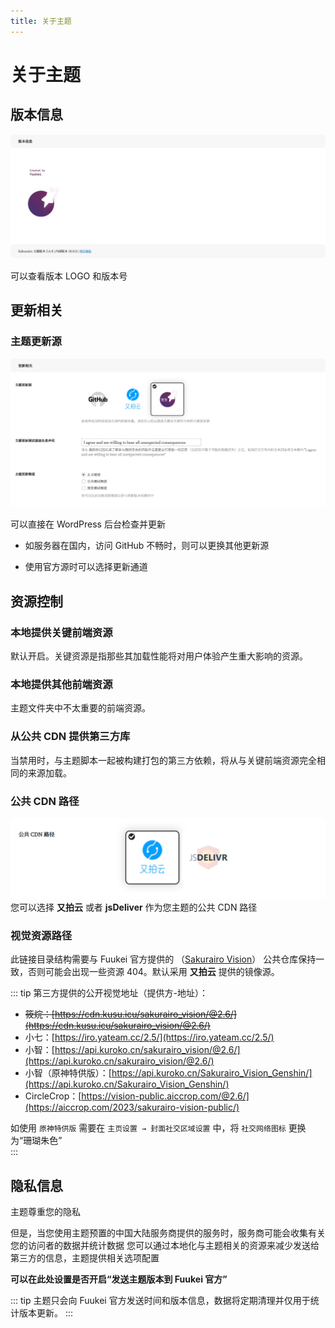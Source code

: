 ```yaml
---
title: 关于主题
---
```


# 关于主题 <Badge type="tip" text="v2.6.0" />

## 版本信息

![](/user-images.githubusercontent.com/28827378/233814315-9a06b69c-e559-4552-ba40-3c460fc245ed.png)

可以查看版本 LOGO 和版本号

## 更新相关

### 主题更新源

![](/user-images.githubusercontent.com/28827378/233814314-da46fa95-16a7-4820-87d3-24babd0e390b.png)

可以直接在 WordPress 后台检查并更新

- 如服务器在国内，访问 GitHub 不畅时，则可以更换其他更新源

- 使用官方源时可以选择更新通道

## 资源控制

### 本地提供关键前端资源

默认开启。关键资源是指那些其加载性能将对用户体验产生重大影响的资源。

### 本地提供其他前端资源

主题文件夹中不太重要的前端资源。

### 从公共 CDN 提供第三方库

当禁用时，与主题脚本一起被构建打包的第三方依赖，将从与关键前端资源完全相同的来源加载。

### 公共 CDN 路径

![](/user-images.githubusercontent.com/28827378/233814313-dd83f7da-4b85-43a0-87e7-4230a9ed4a56.png)
您可以选择 **又拍云** 或者 **jsDeliver** 作为您主题的公共 CDN 路径

### 视觉资源路径

此链接目录结构需要与 Fuukei 官方提供的 （[Sakurairo Vision](https://github.com/Fuukei/Sakurairo_Vision)） 公共仓库保持一致，否则可能会出现一些资源 404。默认采用 **又拍云** 提供的镜像源。

::: tip 第三方提供的公开视觉地址（提供方-地址）：

- <del>筱烷：[https://cdn.kusu.icu/sakurairo_vision/@2.6/](https://cdn.kusu.icu/sakurairo_vision/@2.6/)</del>
- 小七：[https://iro.yateam.cc/2.5/](https://iro.yateam.cc/2.5/)
- 小智：[https://api.kuroko.cn/sakurairo_vision/@2.6/](https://api.kuroko.cn/sakurairo_vision/@2.6/)
- 小智（原神特供版）：[https://api.kuroko.cn/Sakurairo_Vision_Genshin/](https://api.kuroko.cn/Sakurairo_Vision_Genshin/)
- CircleCrop：[https://vision-public.aiccrop.com/@2.6/](https://aiccrop.com/2023/sakurairo-vision-public/)

如使用 `原神特供版` 需要在 `主页设置 → 封面社交区域设置` 中，将 `社交网络图标` 更换为“珊瑚朱色”  
:::

## 隐私信息

主题尊重您的隐私

但是，当您使用主题预置的中国大陆服务商提供的服务时，服务商可能会收集有关您的访问者的数据并统计数据
您可以通过本地化与主题相关的资源来减少发送给第三方的信息，主题提供相关选项配置

**可以在此处设置是否开启“发送主题版本到 Fuukei 官方”**

::: tip
主题只会向 Fuukei 官方发送时间和版本信息，数据将定期清理并仅用于统计版本更新。
:::
